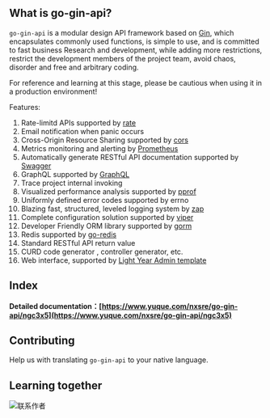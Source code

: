 ## What is go-gin-api?

`go-gin-api` is a modular design API framework based on [Gin](https://github.com/gin-gonic/gin), which encapsulates commonly used functions, is simple to use, and is committed to fast business Research and development, while adding more restrictions, restrict the development members of the project team, avoid chaos, disorder and free and arbitrary coding.

For reference and learning at this stage, please be cautious when using it in a production environment!

Features:
1. Rate-limitd  APIs supported by [rate](https://golang.org/x/time/rate)
1. Email notification when panic occurs
1. Cross-Origin Resource Sharing supported by [cors](https://github.com/rs/cors)
1. Metrics monitoring and alerting by [Prometheus](https://github.com/prometheus/client_golang)
1. Automatically generate RESTful API documentation supported by [Swagger](https://github.com/swaggo/gin-swagger) 
1. GraphQL supported by [GraphQL](https://github.com/99designs/gqlgen)
1. Trace project internal invoking
1. Visualized performance analysis supported by [pprof](https://github.com/gin-contrib/pprof)
1. Uniformly defined error codes supported by errno
1. Blazing fast, structured, leveled logging system by [zap](https://go.uber.org/zap)
1. Complete configuration solution supported by [viper](https://github.com/spf13/viper)
1. Developer Friendly ORM library supported by [gorm](https://gorm.io/gorm)
1. Redis supported by [go-redis](https://github.com/go-redis/redis)
1. Standard RESTful API return value
1. CURD code generator , controller generator, etc.
1. Web interface, supported by [Light Year Admin template](https://gitee.com/yinqi/Light-Year-Admin-Using-Iframe)



## Index

**Detailed documentation：[https://www.yuque.com/nxsre/go-gin-api/ngc3x5](https://www.yuque.com/nxsre/go-gin-api/ngc3x5)**

## Contributing

Help us with translating `go-gin-api` to your native language.

## Learning together

![联系作者](https://i.loli.net/2021/07/02/cwiLQ13CRgJIS86.jpg)